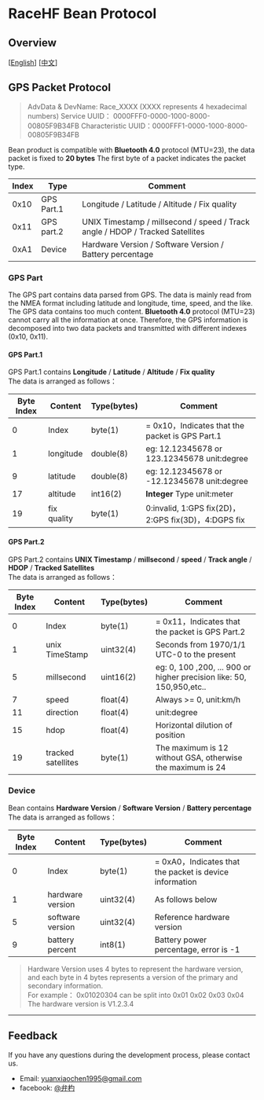 # RaceHF Bean Protocol

## Overview

\[[English](https://github.com/zbianbiaos/RaceHF_Protocol/blob/master/RaceHF_Bean/README.md)\]
[[中文](https://github.com/zbianbiaos/RaceHF_Protocol/blob/master/RaceHF_Bean/README_zh.md)\]

## GPS Packet Protocol

> AdvData & DevName:   Race_XXXX (XXXX represents 4 hexadecimal numbers)
> Service UUID：       0000FFF0-0000-1000-8000-00805F9B34FB
> Characteristic UUID：0000FFF1-0000-1000-8000-00805F9B34FB

Bean product is compatible with **Bluetooth 4.0** protocol (MTU=23),
the data packet is fixed to **20 bytes** The first byte of a packet indicates the packet type.

Index | Type        | Comment
---   | ---         | ---
0x10  | GPS Part.1  | Longitude / Latitude / Altitude / Fix quality
0x11  | GPS part.2  | UNIX Timestamp / millsecond  / speed / Track angle / HDOP / Tracked Satellites
0xA1  | Device      | Hardware Version / Software Version / Battery percentage

### GPS Part

The GPS part contains data parsed from GPS.
The data is mainly read from the NMEA format including latitude and longitude, time, speed, and the like.
The GPS data contains too much content. **Bluetooth 4.0** protocol (MTU=23) cannot carry all the information at once.
Therefore, the GPS information is decomposed into two data packets and transmitted with different indexes (0x10, 0x11).

#### GPS Part.1

GPS Part.1 contains **Longitude** / **Latitude** / **Altitude** / **Fix quality**  
The data is arranged as follows：

Byte Index | Content             | Type(bytes) | Comment
---        | ---                 | ---         | ---
0          | Index               | byte(1)     | = 0x10，Indicates that the packet is GPS Part.1
1          | longitude           | double(8)   | eg: 12.12345678 or 123.12345678 unit:degree
9          | latitude            | double(8)   | eg: 12.12345678 or -12.12345678 unit:degree
17         | altitude            | int16(2)    | **Integer** Type unit:meter
19         | fix quality         | byte(1)     | 0:invalid, 1:GPS fix(2D)，2:GPS fix(3D)，4:DGPS fix

#### GPS Part.2

GPS Part.2 contains **UNIX Timestamp** / **millsecond**  / **speed** / **Track angle** / **HDOP** / **Tracked Satellites**  
The data is arranged as follows：

Byte Index | Content             | Type(bytes) | Comment
---        | ---                 | ---         | ---
0          | Index               | byte(1)     | = 0x11，Indicates that the packet is GPS Part.2
1          | unix TimeStamp      | uint32(4)   | Seconds from 1970/1/1 UTC-0 to the present
5          | millsecond          | uint16(2)   | eg: 0, 100 ,200, ... 900 or higher precision like: 50, 150,950,etc..
7          | speed               | float(4)    | Always >= 0, unit:km/h
11         | direction           | float(4)    | unit:degree
15         | hdop                | float(4)    | Horizontal dilution of position
19         | tracked satellites  | byte(1)     | The maximum is 12 without GSA, otherwise the maximum is 24

### Device

Bean contains **Hardware Version** / **Software Version** / **Battery percentage**  
The data is arranged as follows：

Byte Index | Content             | Type(bytes) | Comment
---        | ---                 | ---         | ---
0          | Index               | byte(1)     | = 0xA0，Indicates that the packet is device information
1          | hardware version    | uint32(4)   | As follows below
5          | software version    | uint32(4)   | Reference hardware version
9          | battery percent     | int8(1)     | Battery power percentage, error is -1

> Hardware Version uses 4 bytes to represent the hardware version,
> and each byte in 4 bytes represents a version of the primary and secondary information.  
> For example：
> 0x01020304 can be split into 0x01 0x02 0x03 0x04  
> The hardware version is V1.2.3.4

***

## Feedback

If you have any questions during the development process, please contact us.

- Email: [yuanxiaochen1995@gmail.com](yuanxiaochen1995@gmail.com)
- facebook: [@弁杓](https://www.facebook.com/profile.php?id=100015307727134)
